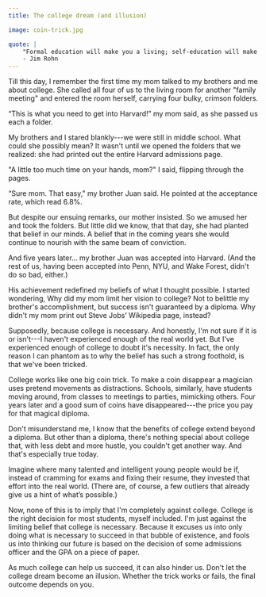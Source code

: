 ```yaml
---
title: The college dream (and illusion)

image: coin-trick.jpg

quote: |
    "Formal education will make you a living; self-education will make you a fortune."
    - Jim Rohn
---
```


Till this day, I remember the first time my mom talked to my brothers and me about college. She called all four of us to the living room for another "family meeting" and entered the room herself, carrying four bulky, crimson folders.

“This is what you need to get into Harvard!” my mom said, as she passed us each a folder.

My brothers and I stared blankly---we were still in middle school. What could she possibly mean? It wasn't until we opened the folders that we realized: she had printed out the entire Harvard admissions page.

"A little too much time on your hands, mom?" I said, flipping through the pages.

“Sure mom. That easy," my brother Juan said. He pointed at the acceptance rate, which read 6.8%.

But despite our ensuing remarks, our mother insisted. So we amused her and took the folders. But little did we know, that that day, she had planted that belief in our minds. A belief that in the coming years she would continue to nourish with the same beam of conviction.

And five years later... my brother Juan was accepted into Harvard. (And the rest of us, having been accepted into Penn, NYU, and Wake Forest, didn't do so bad, either.)

His achievement redefined my beliefs of what I thought possible. I started wondering, Why did my mom limit her vision to college? Not to belittle my brother's accomplishment, but success isn't guaranteed by a diploma. Why didn't my mom print out Steve Jobs’ Wikipedia page, instead?

Supposedly, because college is necessary. And honestly, I'm not sure if it is or isn't---I haven't experienced enough of the real world yet. But I've experienced enough of college to doubt it's necessity. In fact, the only reason I can phantom as to why the belief has such a strong foothold, is that we've been tricked.

College works like one big coin trick. To make a coin disappear a magician uses pretend movements as distractions. Schools, similarly, have students moving around, from classes to meetings to parties, mimicking others. Four years later and a good sum of coins have disappeared---the price you pay for that magical diploma.

Don't misunderstand me, I know that the benefits of college extend beyond a diploma. But other than a diploma, there's nothing special about college that, with less debt and more hustle, you couldn't get another way. And that's especially true today.

Imagine where many talented and intelligent young people would be if, instead of cramming for exams and fixing their resume, they invested that effort into the real world. (There are, of course, a few outliers that already give us a hint of what’s possible.)

Now, none of this is to imply that I'm completely against college. College is the right decision for most students, myself included. I'm just against the limiting belief that college is necessary. Because it excuses us into only doing what is necessary to succeed in that bubble of existence, and fools us into thinking our future is based on the decision of some admissions officer and the GPA on a piece of paper.

As much college can help us succeed, it can also hinder us. Don't let the college dream become an illusion. Whether the trick works or fails, the final outcome depends on you.

